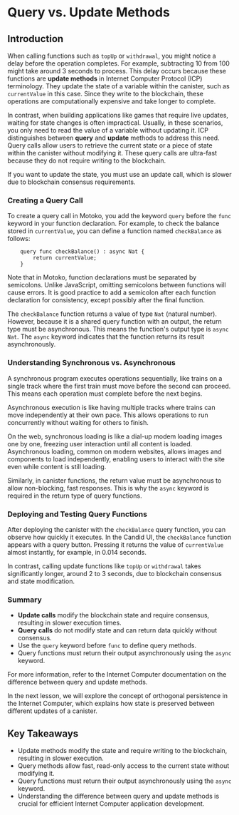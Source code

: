 # Query vs. Update Methods

## Introduction

When calling functions such as `topUp` or `withdrawal`, you might notice a delay before the operation completes. For example, subtracting 10 from 100 might take around 3 seconds to process. This delay occurs because these functions are **update methods** in Internet Computer Protocol (ICP) terminology. They update the state of a variable within the canister, such as `currentValue` in this case. Since they write to the blockchain, these operations are computationally expensive and take longer to complete.

In contrast, when building applications like games that require live updates, waiting for state changes is often impractical. Usually, in these scenarios, you only need to read the value of a variable without updating it. ICP distinguishes between **query** and **update** methods to address this need. Query calls allow users to retrieve the current state or a piece of state within the canister without modifying it. These query calls are ultra-fast because they do not require writing to the blockchain.

If you want to update the state, you must use an update call, which is slower due to blockchain consensus requirements.

### Creating a Query Call

To create a query call in Motoko, you add the keyword `query` before the `func` keyword in your function declaration. For example, to check the balance stored in `currentValue`, you can define a function named `checkBalance` as follows:

```mo
    query func checkBalance() : async Nat {
        return currentValue;
    }
```

Note that in Motoko, function declarations must be separated by semicolons. Unlike JavaScript, omitting semicolons between functions will cause errors. It is good practice to add a semicolon after each function declaration for consistency, except possibly after the final function.

The `checkBalance` function returns a value of type `Nat` (natural number). However, because it is a shared query function with an output, the return type must be asynchronous. This means the function's output type is `async Nat`. The `async` keyword indicates that the function returns its result asynchronously.

### Understanding Synchronous vs. Asynchronous

A synchronous program executes operations sequentially, like trains on a single track where the first train must move before the second can proceed. This means each operation must complete before the next begins.

Asynchronous execution is like having multiple tracks where trains can move independently at their own pace. This allows operations to run concurrently without waiting for others to finish.

On the web, synchronous loading is like a dial-up modem loading images one by one, freezing user interaction until all content is loaded. Asynchronous loading, common on modern websites, allows images and components to load independently, enabling users to interact with the site even while content is still loading.

Similarly, in canister functions, the return value must be asynchronous to allow non-blocking, fast responses. This is why the `async` keyword is required in the return type of query functions.

### Deploying and Testing Query Functions

After deploying the canister with the `checkBalance` query function, you can observe how quickly it executes. In the Candid UI, the `checkBalance` function appears with a query button. Pressing it returns the value of `currentValue` almost instantly, for example, in 0.014 seconds.

In contrast, calling update functions like `topUp` or `withdrawal` takes significantly longer, around 2 to 3 seconds, due to blockchain consensus and state modification.

### Summary

- **Update calls** modify the blockchain state and require consensus, resulting in slower execution times.
- **Query calls** do not modify state and can return data quickly without consensus.
- Use the `query` keyword before `func` to define query methods.
- Query functions must return their output asynchronously using the `async` keyword.

For more information, refer to the Internet Computer documentation on the difference between query and update methods.

In the next lesson, we will explore the concept of orthogonal persistence in the Internet Computer, which explains how state is preserved between different updates of a canister.

## Key Takeaways

- Update methods modify the state and require writing to the blockchain, resulting in slower execution.
- Query methods allow fast, read-only access to the current state without modifying it.
- Query functions must return their output asynchronously using the `async` keyword.
- Understanding the difference between query and update methods is crucial for efficient Internet Computer application development.
